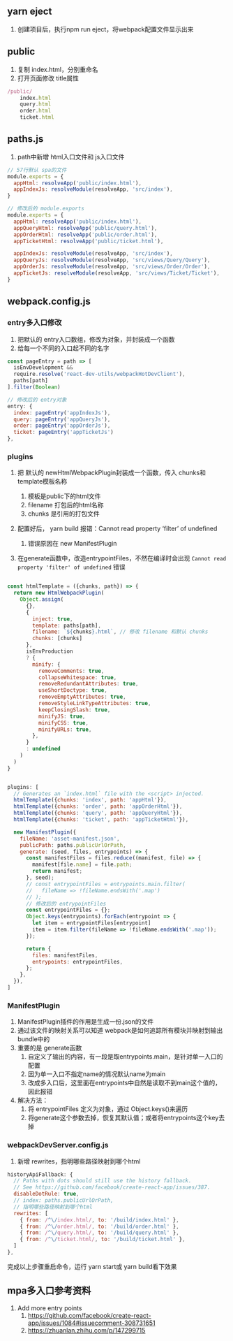 ## yarn eject

1. 创建项目后，执行npm run eject，将webpack配置文件显示出来





## public

1. 复制 index.html，分别重命名
2. 打开页面修改 title属性

```jsx
/public/
	index.html
	query.html
	order.html
	ticket.html
```





## paths.js

1. path中新增 html入口文件和 js入口文件

```jsx
// 57行默认 spa的文件
module.exports = {
  appHtml: resolveApp('public/index.html'),
  appIndexJs: resolveModule(resolveApp, 'src/index'),
}

// 修改后的 module.exports
module.exports = {
  appHtml: resolveApp('public/index.html'),
  appQueryHtml: resolveApp('public/query.html'),
  appOrderHtml: resolveApp('public/order.html'),
  appTicketHtml: resolveApp('public/ticket.html'),

  appIndexJs: resolveModule(resolveApp, 'src/index'),
  appQueryJs: resolveModule(resolveApp, 'src/views/Query/Query'),
  appOrderJs: resolveModule(resolveApp, 'src/views/Order/Order'),
  appTicketJs: resolveModule(resolveApp, 'src/views/Ticket/Ticket'),
}
```





## webpack.config.js

### entry多入口修改

1. 把默认的 entry入口数组，修改为对象，并封装成一个函数
2. 给每一个不同的入口起不同的名字

```jsx
const pageEntry = path => [
  isEnvDevelopment &&
  require.resolve('react-dev-utils/webpackHotDevClient'),
  paths[path]
].filter(Boolean)

// 修改后的 entry对象
entry: {
  index: pageEntry('appIndexJs'),
  query: pageEntry('appQueryJs'),
  order: pageEntry('appOrderJs'),
  ticket: pageEntry('appTicketJs')
},
```



### plugins

1. 把 默认的 newHtmlWebpackPlugin封装成一个函数，传入 chunks和  template模板名称
   1. 模板是public下的html文件
   2. filename 打包后的html名称
   3. chunks 是引用的打包文件

2. 配置好后， yarn build 报错：Cannot read property ‘filter’ of undefined
   1. 错误原因在 new ManifestPlugin
3. 在generate函数中，改造entrypointFiles，不然在编译时会出现 `Cannot read property 'filter' of undefined` 错误

```jsx

const htmlTemplate = ({chunks, path}) => {
  return new HtmlWebpackPlugin(
    Object.assign(
      {},
      {
        inject: true,
        template: paths[path],
        filename: `${chunks}.html`, // 修改 filename 和默认 chunks
        chunks: [chunks]
      },
      isEnvProduction
      ? {
        minify: {
          removeComments: true,
          collapseWhitespace: true,
          removeRedundantAttributes: true,
          useShortDoctype: true,
          removeEmptyAttributes: true,
          removeStyleLinkTypeAttributes: true,
          keepClosingSlash: true,
          minifyJS: true,
          minifyCSS: true,
          minifyURLs: true,
        },
      }
      : undefined
    )
  )
}


plugins: [
  // Generates an `index.html` file with the <script> injected.
  htmlTemplate({chunks: 'index', path: 'appHtml'}),
  htmlTemplate({chunks: 'order', path: 'appOrderHtml'}),
  htmlTemplate({chunks: 'query', path: 'appQueryHtml'}),
  htmlTemplate({chunks: 'ticket', path: 'appTicketHtml'}),

  new ManifestPlugin({
    fileName: 'asset-manifest.json',
    publicPath: paths.publicUrlOrPath,
    generate: (seed, files, entrypoints) => {
      const manifestFiles = files.reduce((manifest, file) => {
        manifest[file.name] = file.path;
        return manifest;
      }, seed);
      // const entrypointFiles = entrypoints.main.filter(
      //   fileName => !fileName.endsWith('.map')
      // );
      // 修改后的 entrypointFiles
      const entrypointFiles = {};
      Object.keys(entrypoints).forEach(entrypoint => {
        let item = entrypointFiles[entrypoint]
        item = item.filter(fileName => !fileName.endsWith('.map'));
      });

      return {
        files: manifestFiles,
        entrypoints: entrypointFiles,
      };
    },
  }),
]
```



### ManifestPlugin

1. ManifestPlugin插件的作用是生成一份.json的文件
2. 通过该文件的映射关系可以知道 webpack是如何追踪所有模块并映射到输出bundle中的
3. 重要的是 generate函数
   1. 自定义了输出的内容，有一段是取entrypoints.main，是针对单一入口的配置
   2. 因为单一入口不指定name的情况默认name为main
   3. 改成多入口后，这里面在entrypoints中自然是读取不到main这个值的，因此报错
4. 解决方法：
   1. 将 entrypointFiles 定义为对象，通过 Object.keys()来遍历
   2. 将generate这个参数去掉，恢复其默认值；或者将entrypoints这个key去掉





### webpackDevServer.config.js

1. 新增 rewrites，指明哪些路径映射到哪个html

```jsx
historyApiFallback: {
  // Paths with dots should still use the history fallback.
  // See https://github.com/facebook/create-react-app/issues/387.
  disableDotRule: true,
  // index: paths.publicUrlOrPath,
  // 指明哪些路径映射到哪个html
  rewrites: [
    { from: /^\/index.html/, to: '/build/index.html' },
    { from: /^\/order.html/, to: '/build/order.html' },
    { from: /^\/query.html/, to: '/build/query.html' },
    { from: /^\/ticket.html/, to: '/build/ticket.html' },
  ]
},
```

完成以上步骤重启命令，运行 yarn start或 yarn build看下效果



## mpa多入口参考资料

1. Add more entry points
   1. https://github.com/facebook/create-react-app/issues/1084#issuecomment-308731651
   2. https://zhuanlan.zhihu.com/p/147299715
